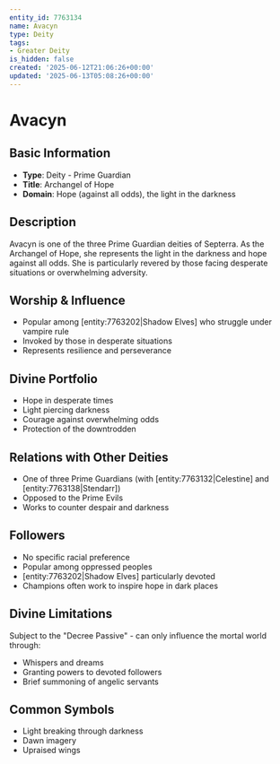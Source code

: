 ```yaml
---
entity_id: 7763134
name: Avacyn
type: Deity
tags:
- Greater Deity
is_hidden: false
created: '2025-06-12T21:06:26+00:00'
updated: '2025-06-13T05:08:26+00:00'
---
```


# Avacyn

## Basic Information

- **Type**: Deity - Prime Guardian
- **Title**: Archangel of Hope
- **Domain**: Hope (against all odds), the light in the darkness

## Description

Avacyn is one of the three Prime Guardian deities of Septerra. As the Archangel of Hope, she represents the light in the darkness and hope against all odds. She is particularly revered by those facing desperate situations or overwhelming adversity.

## Worship & Influence

- Popular among [entity:7763202|Shadow Elves] who struggle under vampire rule
- Invoked by those in desperate situations
- Represents resilience and perseverance

## Divine Portfolio

- Hope in desperate times
- Light piercing darkness
- Courage against overwhelming odds
- Protection of the downtrodden

## Relations with Other Deities

- One of three Prime Guardians (with [entity:7763132|Celestine] and [entity:7763138|Stendarr])
- Opposed to the Prime Evils
- Works to counter despair and darkness

## Followers

- No specific racial preference
- Popular among oppressed peoples
- [entity:7763202|Shadow Elves] particularly devoted
- Champions often work to inspire hope in dark places

## Divine Limitations

Subject to the "Decree Passive" - can only influence the mortal world through:

- Whispers and dreams
- Granting powers to devoted followers
- Brief summoning of angelic servants

## Common Symbols

- Light breaking through darkness
- Dawn imagery
- Upraised wings